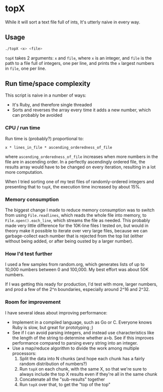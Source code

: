 # topX

While it will sort a text file full of ints,
It's utterly naive in every way.

## Usage

```bash
./topX <x> <file>
```

`topX` takes 2 arguments: `x` and `file`, where `x` is an integer, and `file` is
the path to a file full of integers, one per line, and prints the `x` largest
numbers in `file`, one per line.

## Run time/space complexity

This script is naive in a number of ways:

- It's Ruby, and therefore single threaded
- Sorts and reverses the array every time it adds a new number, which can
  probably be avoided

### CPU / run time

Run time is (probably?) proportional to:

```
x * lines_in_file * ascending_orderedness_of_file
```

where `ascending_orderedness_of_file` increases when more numbers in the file
are in ascending order. In a perfectly ascendingly ordered file, the results
array would have to be changed on every iteration, resulting in a lot more
computation.

When I tried sorting one of my test files of randomly-ordered integers and
presenting that to `topX`, the execution time increased by about 15%.

### Memory consumption

The biggest change I made to reduce memory consumption was to switch from using
`File.readlines`, which reads the whole file into memory, to
`File.open().each_line`, which streams the file as needed. This probably made
very little difference for the 10K-line files I tested on, but would in theory
make it possible to iterate over very large files, because we can
garbage-collect each number that is rejected from the top list (either without
being added, or after being ousted by a larger number).

### How I'd test further

I used a few samples from random.org, which generates lists of up to 10,000
numbers between 0 and 100,000. My best effort was about 50K numbers.

If I was getting this ready for production, I'd test with more, larger numbers,
and prod a few of the 2^n boundaries, especially around 2^16 and 2^32.

### Room for improvement

I have several ideas about improving performance:

- Implement in a compiled language, such as Go or C. Everyone knows Ruby is
  slow, but great for prototyping ;)
- See if I can avoid parsing integers, and instead use characteristics like the
  length of the string to determine whether a>b. See if this improves
  performance compared to parsing every string into an integer.
- Use a map/reduce algorithm to divide the work among multiple processors:
  1. Split the data into N chunks (and hope each chunk has a fairly random
     distribution of numbers?)
  1. Run `topX` on each chunk, with the same X, so that we're sure to always
     include the top X results even if they're all in the same chunk
  1. Concatenate all the "sub-results" together
  1. Run `topX` over that, to get the "top of the top"
